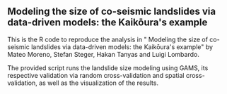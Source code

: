 ##  Modeling the size of co-seismic landslides via data-driven models: the Kaikōura's example
This is the R code to reproduce the analysis in " Modeling the size of co-seismic landslides via data-driven models: the Kaikōura's example" by Mateo Moreno, Stefan Steger, Hakan Tanyas and Luigi Lombardo.

The provided script runs the landslide size modeling using GAMS, its respective validation via random cross-validation and spatial cross-validation, as well as the visualization of the results.
